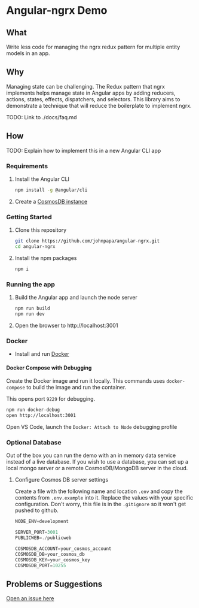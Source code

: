 # Angular-ngrx Demo

## What

Write less code for managing the ngrx redux pattern for multiple entity models in an app.

## Why

Managing state can be challenging. The Redux pattern that ngrx implements helps manage state in
Angular apps by adding reducers, actions, states, effects, dispatchers, and selectors. This library
aims to demonstrate a technique that will reduce the boilerplate to implement ngrx.

TODO: Link to ./docs/faq.md

## How

TODO: Explain how to implement this in a new Angular CLI app

### Requirements

1. Install the Angular CLI

   ```bash
   npm install -g @angular/cli
   ```

1. Create a
   [CosmosDB instance](https://docs.microsoft.com/en-us/azure/cosmos-db/tutorial-develop-mongodb-nodejs-part4)

### Getting Started

1. Clone this repository

   ```bash
   git clone https://github.com/johnpapa/angular-ngrx.git
   cd angular-ngrx
   ```

1. Install the npm packages

   ```bash
   npm i
   ```

### Running the app

1. Build the Angular app and launch the node server

   ```bash
   npm run build
   npm run dev
   ```

1. Open the browser to http://localhost:3001

### Docker

* Install and run [Docker](https://www.docker.com/community-edition)

#### Docker Compose with Debugging

Create the Docker image and run it locally. This commands uses `docker-compose` to build the image
and run the container.

This opens port `9229` for debugging.

```bash
npm run docker-debug
open http://localhost:3001
```

Open VS Code, launch the `Docker: Attach to Node` debugging profile

### Optional Database

Out of the box you can run the demo with an in memory data service instead of a live database. If
you wish to use a database, you can set up a local mongo server or a remote CosmosDB/MongoDB server
in the cloud.

1. Configure Cosmos DB server settings

   Create a file with the following name and location `.env` and copy the contents from
   `.env.example` into it. Replace the values with your specific configuration. Don't worry, this
   file is in the `.gitignore` so it won't get pushed to github.

   ```javascript
   NODE_ENV=development

   SERVER_PORT=3001
   PUBLICWEB=./publicweb

   COSMOSDB_ACCOUNT=your_cosmos_account
   COSMOSDB_DB=your_cosmos_db
   COSMOSDB_KEY=your_cosmos_key
   COSMOSDB_PORT=10255
   ```

## Problems or Suggestions

[Open an issue here](https://github.com/johnpapa/angular-ngrx/issues)
